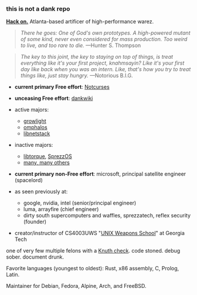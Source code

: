 ### this is not a dank repo

**[Hack on.](https://nick-black.com/dankwiki/index.php/Hack_on)** Atlanta-based artificer of high-performance warez.

> *There he goes: One of God's own prototypes. A high-powered mutant of some kind, never even considered for mass production. Too weird to live, and too rare to die.*
—Hunter S. Thompson

> *The key to this joint, the key to staying on top of things, is treat everything like it's your first project, knahmsayin? Like it's your first day like back when you was an intern. Like, that's how you try to treat things like, just stay hungry.*
—Notorious B.I.G.

* **current primary Free effort**: [Notcurses](https://github.com/dankamongmen/notcurses)
* **unceasing Free effort**: [dankwiki](https://nick-black.com/dankwiki/index.php/Hack_on)
* active majors:
    * [growlight](https://github.com/dankamongmen/growlight)
    * [omphalos](https://github.com/dankamongmen/omphalos)
    * [libnetstack](https://github.com/dankamongmen/libnetstack)
* inactive majors:
    * [libtorque](https://github.com/dankamongmen/libtorque), [SprezzOS](https://www.sprezzatech.com/wiki/index.php/SprezzOS)
    * [many, many others](https://nick-black.com/dankwiki/index.php?title=Hackery)

* **current primary non-Free effort**: microsoft, principal satellite engineer (spacelord)
* as seen previously at:
    * google, nvidia, intel (senior/principal engineer)
    * luma, arrayfire (chief engineer)
    * dirty south supercomputers and waffles, sprezzatech, reflex security (founder)
* creator/instructor of CS4003UWS "[UNIX Weapons School](https://nick-black.com/dankwiki/index.php/UNIX_Weapons_School)" at Georgia Tech

one of very few multiple felons with a [Knuth check](https://en.wikipedia.org/wiki/Knuth_reward_check).
code stoned. debug sober. document drunk.

Favorite languages (youngest to oldest): Rust, x86 assembly, C, Prolog, Latin.

Maintainer for Debian, Fedora, Alpine, Arch, and FreeBSD.
